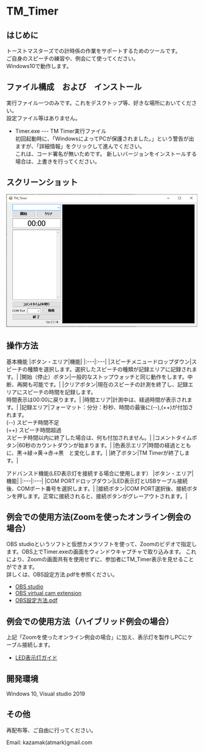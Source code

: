 # TM_Timer

## はじめに
トーストマスターズでの計時係の作業をサポートするためのツールです。  
ご自身のスピーチの練習や、例会にて使ってください。  
Windows10で動作します。

## ファイル構成　および　インストール
実行ファイル一つのみです。これをデスクトップ等、好きな場所においてください。  
設定ファイル等はありません。  
- Timer.exe --- TM Timer実行ファイル  
初回起動時に、「WindowsによってPCが保護されました。」という警告が出ますが、「詳細情報」をクリックして進んでください。  
これは、コード署名が無いためです。
新しいバージョンをインストールする場合は、上書きを行ってください。
 
## スクリーンショット
![Screenshot](https://github.com/kazamak/Timer/blob/master/screen_shot.png?raw=true)

## 操作方法

基本機能
|ボタン・エリア|機能|
|:---|:---|
|スピーチメニュードロップダウン|スピーチの種類を選択します。選択したスピーチの種類が記録エリアに記録されます。|
|開始（停止）ボタン|一般的なストップウォッチと同じ動作をします。中断、再開も可能です。|
|クリアボタン|現在のスピーチの計測を終了し、記録エリアにスピーチの時間を記録します。<br>時間表示は00:00に戻ります。|
|時間エリア|計測中は、経過時間が表示されます。|
|記録エリア|フォーマット：分分：秒秒、時間の最後に(--),(++)が付加されます。<br>  (--) スピーチ時間不足<br>  (++) スピーチ時間超過<br>スピーチ時間以内に終了した場合は、何も付加されません。|
|コメントタイムボタン|60秒のカウントダウンが始まります。|
|色表示エリア|時間の経過とともに、黒->緑->黄->赤->黒　と変化します。|
|終了ボタン|TM Timerが終了します。|

アドバンスド機能(LED表示灯を接続する場合に使用します）
|ボタン・エリア|機能|
|:---|:---|
|COM PORTドロップダウン|LED表示灯とUSBケーブル接続後、COMポート番号を選択します。|
|接続ボタン|COM PORT選択後、接続ボタンを押します。正常に接続されると、接続ボタンがグレーアウトされます。|

## 例会での使用方法(Zoomを使ったオンライン例会の場合）
OBS studioというソフトと仮想カメラソフトを使って、Zoomのビデオで指定します。OBS上でTimer.exeの画面をウィンドウキャプチャで取り込みます。
これにより、Zoomの画面共有を使用せずに、参加者にTM_Timer表示を見せることができます。  
詳しくは、OBS設定方法.pdfを参照ください。

- [OBS studio](https://obsproject.com/download)  
- [OBS virtual cam extension](https://obsproject.com/forum/resources/obs-virtualcam.949/)
- [OBS設定方法.pdf](https://github.com/kazamak/Timer/blob/master/OSB%E8%A8%AD%E5%AE%9A%E6%96%B9%E6%B3%95.pdf)

## 例会での使用方法（ハイブリッド例会の場合）
上記「Zoomを使ったオンライン例会の場合」に加え、表示灯を製作しPCにケーブル接続します。
- [LED表示灯ガイド](https://github.com/kazamak/Timer/blob/master/LED%E8%A1%A8%E7%A4%BA%E7%81%AF%E3%82%AC%E3%82%A4%E3%83%89.pdf)


## 開発環境
Windows 10, Visual studio 2019  

## その他
再配布等、ご自由に行ってください。

Email: kazamak(atmark)gmail.com
